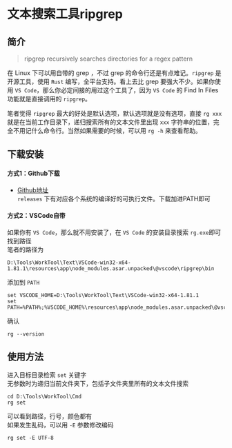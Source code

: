 # 文本搜索工具ripgrep

## 简介
> ripgrep recursively searches directories for a regex pattern


在 Linux 下可以用自带的 grep ，不过 grep 的命令行还是有点难记。``ripgrep`` 是开源工具，使用 ``Rust`` 编写，全平台支持。看上去比 grep 要强大不少。如果你使用 ``VS Code``，那么你必定间接的用过这个工具了，因为 ``VS Code`` 的 Find In Files 功能就是直接调用的 ``ripgrep``。

笔者觉得 ``ripgrep`` 最大的好处是默认选项，默认选项就是没有选项，直接 ``rg xxx`` 就是在当前工作目录下，递归搜索所有的文本文件里出现 ``xxx`` 字符串的位置，完全不用记什么命令行。当然如果需要的时候，可以用 ``rg -h`` 来查看帮助。


## 下载安装

#### 方式1：Github下载
* [Github地址](https://github.com/BurntSushi/ripgrep)  
``releases`` 下有对应各个系统的编译好的可执行文件。下载加进PATH即可

#### 方式2：VSCode自带
如果你有 ``VS Code``，那么就不用安装了，在 ``VS Code`` 的安装目录搜索 ``rg.exe``即可找到路径  
笔者的路径为
```
D:\Tools\WorkTool\Text\VSCode-win32-x64-1.81.1\resources\app\node_modules.asar.unpacked\@vscode\ripgrep\bin
```
添加到 ``PATH``
```
set VSCODE_HOME=D:\Tools\WorkTool\Text\VSCode-win32-x64-1.81.1
set PATH=%PATH%;%VSCODE_HOME%\resources\app\node_modules.asar.unpacked\@vscode\ripgrep\bin
```
确认
```
rg --version
```

## 使用方法
进入目标目录检索 ``set`` 关键字  
无参数时为递归当前文件夹下，包括子文件夹里所有的文本文件搜索
```
cd D:\Tools\WorkTool\Cmd
rg set
```
可以看到路径，行号，颜色都有  
如果发生乱码，可以用 ``-E`` 参数修改编码  
```
rg set -E UTF-8
```

